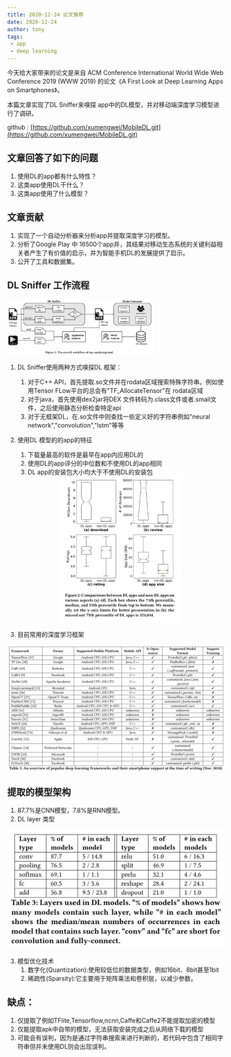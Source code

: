 ```yaml
---
title: 2020-12-24 论文推荐
date: 2020-12-24
author: tony
tags:
 - app
 - deep learning
---
```


今天给大家带来的论文是来自 ACM Conference International World Wide Web Conference 2019 (WWW 2019) 的论文《A First Look at Deep Learning Apps on Smartphones》。

本篇文章实现了DL Sniffer来嗅探 app中的DL模型，并对移动端深度学习模型进行了调研。

github : [https://github.com/xumengwei/MobileDL.git](https://github.com/xumengwei/MobileDL.git)

## 文章回答了如下的问题

   1. 使用DL的app都有什么特性？
   2. 这类app使用DL干什么？
   3. 这类app使用了什么模型？

## 文章贡献

   1. 实现了一个自动分析器来分析app并提取深度学习的模型。
   2. 分析了Google Play 中 16500个app并，其结果对移动生态系统的关键利益相关者产生了有价值的启示，并为智能手机DL的发展提供了启示。
   3. 公开了工具和数据集。

## DL Sniffer 工作流程

   <img src="./img/1224-01.png" alt="1224-01.png" style="zoom: 33%;width: fit-content" />

   1. DL Sniffer使用两种方式嗅探DL 框架：

      1. 对于C++ API，首先提取.so文件并在rodata区域搜索特殊字符串。例如使用Tensor FLow平台的总会有"TF_AllocateTensor"在 rodata区域
      2. 对于java，首先使用dex2jar将DEX 文件转码为.class文件或者.smail文件，之后使用静态分析检查特定api
      3. 对于无框架DL，在.so文件中则查找一些定义好的字符串例如"neural network","convolution","lstm"等等

   2. 使用DL 模型的的app的特征

      1. 下载量最高的软件是最早在app内应用DL的
      2. 使用DL的app评分的中位数和不使用DL的app相同
      3. DL app的安装包大小均大于不使用DL的安装包

      <div style="margin: auto;width: fit-content"><img src="./img/1224-02.png" alt="1224-
      02.png" style="zoom: 33%; " /></div>

   3. 目前常用的深度学习框架

![image-20201123160021045](./img/1224-03.png)

## 提取的模型架构

   1. 87.7%是CNN模型，7.8%是RNN模型。
   2. DL layer 类型

   <div style="margin: auto;width: fit-content"><img src="./img/1224-04.png" alt="1224-04.png" style="zoom:50%;" /></div>

   3. 模型优化技术
      1. 数字化(Quantization):使用较低位的数据类型，例如16bit、8bit甚至1bit
      2. 稀疏性(Sparsity):它主要用于矩阵乘法和卷积层，以减少参数。

##  缺点：

1. 仅提取了例如TFlite,Tensorflow,ncnn,Caffe和Caffe2不能提取加密的模型
2. 仅能提取apk中自带的模型，无法获取安装完成之后从网络下载的模型
3. 可能会有误判，因为是通过字符串搜索来进行判断的，若代码中包含了相同字符串但并未使用DL则会出现误判。

